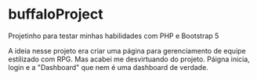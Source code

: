 # buffaloProject
Projetinho para testar minhas habilidades com PHP e Bootstrap 5

A ideia nesse projeto era criar uma página para gerenciamento de equipe estilizado com RPG. Mas acabei me desvirtuando do projeto. Páigna inicia, login e a "Dashboard"
que nem é uma dashboard de verdade.

